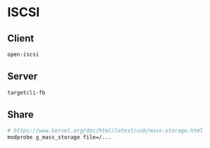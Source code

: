 # ISCSI

## Client

```bash
open-iscsi
```

## Server

```txt
targetcli-fb
```

## Share

```bash
# https://www.kernel.org/doc/html/latest/usb/mass-storage.html
modprobe g_mass_storage file=/...
```
